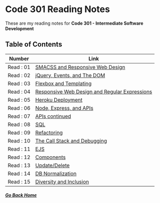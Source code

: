 # Code 301 Reading Notes

These are my reading notes for **Code 301 - Intermediate Software Development**    

## Table of Contents

Number | Link
------------ | -------------
Read : 01 | [SMACSS and Responsive Web Design](class-01.md) 
Read : 02 | [jQuery, Events, and The DOM](class-02.md)
Read : 03 | [Flexbox and Templating](class-03.md)
Read : 04 | [Responsive Web Design and Regular Expressions](class-04.md)
Read : 05 | [Heroku Deployment](class-05.md)
Read : 06 | [Node, Express, and APIs](class-06.md)
Read : 07 | [APIs continued](class-07.md)
Read : 08 | [SQL](class-08.md)
Read : 09 | [Refactoring](class-09.md)
Read : 10 | [The Call Stack and Debugging](class-10.md)
Read : 11 | [EJS](class-11.md)
Read : 12 | [Components](class-12.md)
Read : 13 | [Update/Delete](class-13.md)
Read : 14 | [DB Normalization](class-14.md)
Read : 15 | [Diversity and Inclusion](class-15.md)



##### [Go Back Home](./../README.md)